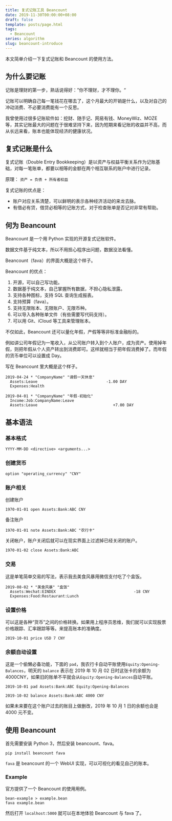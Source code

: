 ```yaml
---
title: 复式记账工具 Beancount
date: 2019-11-30T00:00:00+08:00
draft: false
template: posts/page.html
tags:
  - Beancount
series: algorithm
slug: beancount-introduce
---
```


本文简单介绍一下复式记账和 Beancount 的使用方法。

## 为什么要记账

记账是理财的第一步，熟话说得好：”你不理财，才不理你。“

记账可以明确自己每一笔钱花在哪去了，这个月最大的开销是什么，以及对自己的冲动消费、不必要消费能有一个反思。

我曾使用过很多记账软件如：挖财、随手记、网易有钱、MoneyWiz、MOZE 等，其实记账最大的问题在于很难坚持下来，因为短期来看记账的收益并不高，而从长远来看，账本也能体现经济的健康状况。

## 复式记账是什么

复式记账（Double Entry Bookkeeping）是以资产与权益平衡关系作为记账基础，对每一笔账单，都要以相等的金额在两个相互联系的账户中进行记录。

原理：
`资产 = 负债 + 所有者权益`

复式记账的优点是：

- 账户对应关系清楚，可以鲜明的表示各种经济活动的来龙去脉。
- 有借必有贷，借贷必相等的记账方式，对于检查账单是否记对非常有帮助。

## 何为 Beancount

Beancount 是一个用 Python 实现的开源复式记账软件。

数据文件基于纯文本，所以不用担心程序出问题，数据没法看懂。

Beancount（fava）的界面大概是这个样子。


Beancount 的优点：

1. 开源，可以自己写功能。
2. 数据基于纯文本，自己掌握所有数据，不担心隐私泄露。
3. 支持各种图标，支持 SQL 查询生成报表。
4. 支持预算（fava）。
5. 支持无限账本、无限账户、无限币种。
6. 可以导入各种账单文件（有些需要写代码支持）。
7. 可以用 Git、iCloud 等工具来管理账本。

不仅如此，Beancount 还可以量化年假，产假等等非标准金融标的。

例如讲公司年假记为一笔收入，从公司账户转入到个人账户，成为资产。使用掉年假，则把年假从个人资产转出到消费即可。这样就相当于把年假消费掉了。而年假的货币单位可以设置成 Day。

写在 Beancount 里大概是这个样子。

```beancount
2019-04-24 * "CompanyName" "请假一天休息"
  Assets:Leave                              -1.00 DAY
  Expenses:Health

2019-04-01 * "CompanyName" "年假-初始化"
  Income:Job:CompanyName:Leave
  Assets:Leave                                 +7.00 DAY
```

## 基本语法

### 基本格式

```
YYYY-MM-DD <directive> <arguments...>
```

### 创建货币

```
option "operating_currency" "CNY"
```

### 账户相关

创建账户

```
1970-01-01 open Assets:Bank:ABC CNY
```

备注账户

```
1970-01-01 note Assets:Bank:ABC "农行卡"
```

关闭帐户，账户关闭后就可以在现实界面上过滤掉已经关闭的账户。

```
1970-01-02 close Assets:Bank:ABC
```

### 交易

这是单笔简单交易的写法，表示我去美食风暴用微信支付吃了个盒饭。

```
2019-08-02 * "美食风暴" "盒饭"
  Assets:Wechat:EINDEX                                  -18 CNY
  Expenses:Food:Restaurant:Lunch
```

### 设置价格

可以这是各种“货币”之间的价格转换。如果用上程序员思维，我们就可以实现股票价格跟踪、汇率跟踪等等。来提高账本的准确度。

```
2019-10-01 price USD 7 CNY
```

### 余额自动设置

这是一个偷懒必备功能，下面的 `pad`，我农行卡自动平账使用`Equity:Opening-Balances`，明天的 `balance` 表示在 2019 年 10 月 02 日时这张卡的余额为 4000CNY，如果旧的账单不平就会从`Equity:Opening-Balances`自动平账。

```
2019-10-01 pad Assets:Bank:ABC Equity:Opening-Balances

2019-10-02 balance Assets:Bank:ABC 4000 CNY
```

如果未来要在这个账户过去的账目上做删改，2019 年 10 月 1 日的余额也会是 4000 元不变。

## 使用 Beancount

首先需要安装 Python 3，然后安装 beancount、fava。

```
pip install beancount fava
```

`fava` 是 beancount 的一个 WebUI 实现，可以可视化的看见自己的账本。

### Example

官方提供了一个 Beancount 的使用用例。

```
bean-example > example.bean
fava example.bean
```

然后打开 `localhost:5000` 就可以在本地体验 Beancount 与 fava 了。

